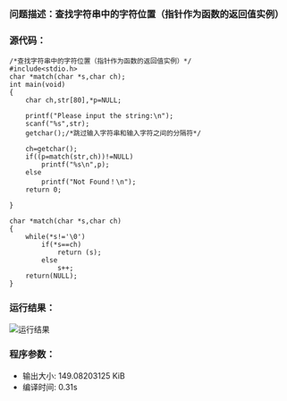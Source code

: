 ### 问题描述：查找字符串中的字符位置（指针作为函数的返回值实例）
### 源代码：
	/*查找字符串中的字符位置（指针作为函数的返回值实例）*/
	#include<stdio.h> 
	char *match(char *s,char ch);
	int main(void)
	{
		char ch,str[80],*p=NULL;
		
		printf("Please input the string:\n");
		scanf("%s",str);
		getchar();/*跳过输入字符串和输入字符之间的分隔符*/
		
		ch=getchar();
		if((p=match(str,ch))!=NULL)
			printf("%s\n",p);
		else
			printf("Not Found！\n");
		return 0; 
		
	}
	
	char *match(char *s,char ch)
	{
		while(*s!='\0')
			if(*s==ch)
				return (s);
			else
				s++;
		return(NULL);
	}
### 运行结果：

![运行结果](https://upload-images.jianshu.io/upload_images/6770220-dbf5b9b597e5a10b.png?imageMogr2/auto-orient/strip%7CimageView2/2/w/1240)


### 程序参数：
- 输出大小: 149.08203125 KiB
- 编译时间: 0.31s